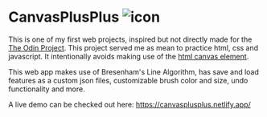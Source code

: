 # CanvasPlusPlus ![icon](https://github.com/SametHope/CanvasPlusPlus/assets/85421686/967cc7a2-8e6b-4a3e-9fea-0d9e530c12fe)

This is one of my first web projects, inspired but not directly made for the [The Odin Project](https://www.theodinproject.com/lessons/foundations-etch-a-sketch). This project served me as mean to practice html, css and javascript. It intentionally avoids making use of the [html canvas element](https://developer.mozilla.org/en-US/docs/Web/HTML/Element/canvas).

This web app makes use of Bresenham's Line Algorithm, has save and load features as a custom json files, customizable brush color and size, undo functionality and more.  

A live demo can be checked out here: https://canvasplusplus.netlify.app/ 
